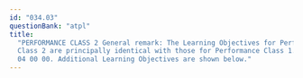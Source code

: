 ```yaml
---
id: "034.03"
questionBank: "atpl"
title:
  "PERFORMANCE CLASS 2 General remark: The Learning Objectives for Performance
  Class 2 are principally identical with those for Performance Class 1. (See 034
  04 00 00. Additional Learning Objectives are shown below."
---
```

